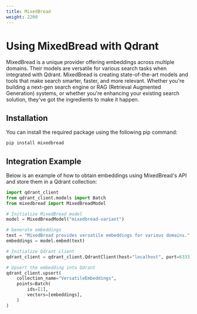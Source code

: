 ```yaml
---
title: MixedBread
weight: 2200
---
```


# Using MixedBread with Qdrant 

MixedBread is a unique provider offering embeddings across multiple domains. Their models are versatile for various search tasks when integrated with Qdrant. MixedBread is creating state-of-the-art models and tools that make search smarter, faster, and more relevant. Whether you're building a next-gen search engine or RAG (Retrieval Augmented Generation) systems, or whether you're enhancing your existing search solution, they've got the ingredients to make it happen.

## Installation

You can install the required package using the following pip command:

```bash
pip install mixedbread
```

## Integration Example

Below is an example of how to obtain embeddings using MixedBread's API and store them in a Qdrant collection:

```python
import qdrant_client
from qdrant_client.models import Batch
from mixedbread import MixedBreadModel

# Initialize MixedBread model
model = MixedBreadModel("mixedbread-variant")

# Generate embeddings
text = "MixedBread provides versatile embeddings for various domains."
embeddings = model.embed(text)

# Initialize Qdrant client
qdrant_client = qdrant_client.QdrantClient(host="localhost", port=6333)

# Upsert the embedding into Qdrant
qdrant_client.upsert(
    collection_name="VersatileEmbeddings",
    points=Batch(
        ids=[1],
        vectors=[embeddings],
    )
)

```
